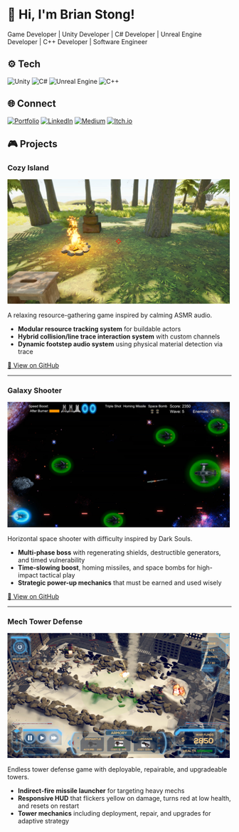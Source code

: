 # 👋 Hi, I'm **Brian Stong**!
Game Developer | Unity Developer | C# Developer | Unreal Engine Developer | C++ Developer | Software Engineer

## ⚙️ Tech
![Unity](https://img.shields.io/badge/Unity-000000?style=for-the-badge&logo=unity&logoColor=white)
![C#](https://img.shields.io/badge/C%23-000000?style=for-the-badge&logo=c-sharp&logoColor=white)
![Unreal Engine](https://img.shields.io/badge/Unreal%20Engine-000?style=for-the-badge&logo=unrealengine&logoColor=white)
![C++](https://img.shields.io/badge/C%2B%2B-000000?style=for-the-badge&logoColor=white)

## 🌐 Connect
[![Portfolio](https://img.shields.io/badge/Portfolio-121212?style=for-the-badge&logo=google-chrome&logoColor=white)](https://briankenjistong.com/)
[![LinkedIn](https://img.shields.io/badge/LinkedIn-0A66C2?style=for-the-badge&logo=linkedin&logoColor=white)](https://www.linkedin.com/in/brian-stong-b36218133/)
[![Medium](https://img.shields.io/badge/Medium-000000?style=for-the-badge&logo=medium&logoColor=white)](https://medium.com/@stonger44)
[![Itch.io](https://img.shields.io/badge/Itch.io-FA5C5C?style=for-the-badge&logo=itchdotio&logoColor=white)](https://stonger44.itch.io/)

## 🎮 Projects
### Cozy Island
<img src="assets/images/CozyIsland_Screenshot.jpg" alt="Cozy Island Screenshot" width="500"/>

A relaxing resource-gathering game inspired by calming ASMR audio.

- **Modular resource tracking system** for buildable actors  
- **Hybrid collision/line trace interaction system** with custom channels  
- **Dynamic footstep audio system** using physical material detection via trace  

[🔗 View on GitHub](https://github.com/Stonger44/Cozy-Island)

---

### Galaxy Shooter
<img src="assets/images/GalaxyShooter_Screenshot.jpg" alt="Galaxy Shooter Screenshot" width="500"/>

Horizontal space shooter with difficulty inspired by Dark Souls.

- **Multi-phase boss** with regenerating shields, destructible generators, and timed vulnerability  
- **Time-slowing boost**, homing missiles, and space bombs for high-impact tactical play  
- **Strategic power-up mechanics** that must be earned and used wisely  

[🔗 View on GitHub](https://github.com/Stonger44/Galaxy-Shooter)

---

### Mech Tower Defense
<img src="assets/images/MechTowerDefense_Screenshot.jpg" alt="Mech Tower Defense Screenshot" width="500"/>

Endless tower defense game with deployable, repairable, and upgradeable towers.

- **Indirect-fire missile launcher** for targeting heavy mechs  
- **Responsive HUD** that flickers yellow on damage, turns red at low health, and resets on restart  
- **Tower mechanics** including deployment, repair, and upgrades for adaptive strategy  
